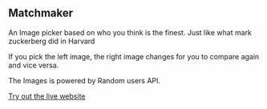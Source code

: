 ## Matchmaker

An Image picker based on who you think is the finest. Just like what mark zuckerberg did in Harvard

If you pick the left image, the right image changes for you to compare again and vice versa.

The Images is powered by Random users API.

[Try out the live website](https://damatchmaker.netlify.app)
